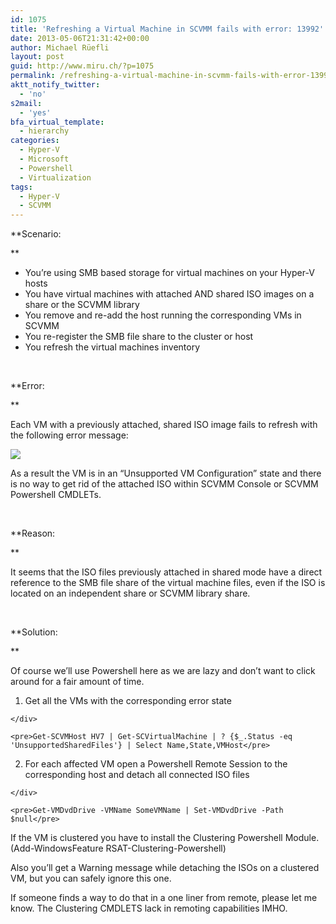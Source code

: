 ```yaml
---
id: 1075
title: 'Refreshing a Virtual Machine in SCVMM fails with error: 13992'
date: 2013-05-06T21:31:42+00:00
author: Michael Rüefli
layout: post
guid: http://www.miru.ch/?p=1075
permalink: /refreshing-a-virtual-machine-in-scvmm-fails-with-error-13992/
aktt_notify_twitter:
  - 'no'
s2mail:
  - 'yes'
bfa_virtual_template:
  - hierarchy
categories:
  - Hyper-V
  - Microsoft
  - Powershell
  - Virtualization
tags:
  - Hyper-V
  - SCVMM
---
```

**Scenario:
  
** 

  * You&#8217;re using SMB based storage for virtual machines on your Hyper-V hosts
  * You have virtual machines with attached AND shared ISO images on a share or the SCVMM library
  * You remove and re-add the host running the corresponding VMs in SCVMM
  * You re-register the SMB file share to the cluster or host
  * You refresh the virtual machines inventory

&nbsp;

**Error:
  
** 

Each VM with a previously attached, shared ISO image fails to refresh with the following error message:

![](http://www.miru.ch/wp-content/uploads/2013/05/050613_1933_Refreshinga11.jpg)

As a result the VM is in an &#8220;Unsupported VM Configuration&#8221; state and there is no way to get rid of the attached ISO within SCVMM Console or SCVMM Powershell CMDLETs.

&nbsp;

**Reason:
  
** 

It seems that the ISO files previously attached in shared mode have a direct reference to the SMB file share of the virtual machine files, even if the ISO is located on an independent share or SCVMM library share.

&nbsp;

**Solution:
  
** 

Of course we&#8217;ll use Powershell here as we are lazy and don&#8217;t want to click around for a fair amount of time.

  1. <div>
      Get all the VMs with the corresponding error state
    </div>
    
    <pre>Get-SCVMHost HV7 | Get-SCVirtualMachine | ? {$_.Status -eq 'UnsupportedSharedFiles'} | Select Name,State,VMHost</pre>

  2. <div>
      For each affected VM open a Powershell Remote Session to the corresponding host and detach all connected ISO files
    </div>
    
    <pre>Get-VMDvdDrive -VMName SomeVMName | Set-VMDvdDrive -Path $null</pre>

If the VM is clustered you have to install the Clustering Powershell Module. (Add-WindowsFeature RSAT-Clustering-Powershell)

Also you&#8217;ll get a Warning message while detaching the ISOs on a clustered VM, but you can safely ignore this one.

If someone finds a way to do that in a one liner from remote, please let me know. The Clustering CMDLETS lack in remoting capabilities IMHO.

&nbsp;